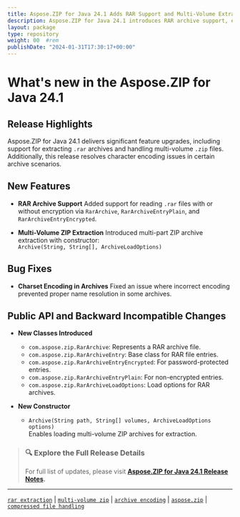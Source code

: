 ```yaml
---
title: Aspose.ZIP for Java 24.1 Adds RAR Support and Multi-Volume Extraction
description: Aspose.ZIP for Java 24.1 introduces RAR archive support, enables multi-volume ZIP extraction, and improves charset encoding handling.
layout: package
type: repository
weight: 00	#rem
publishDate: "2024-01-31T17:30:17+00:00"
---
```


# What's new in the Aspose.ZIP for Java 24.1

## Release Highlights

Aspose.ZIP for Java 24.1 delivers significant feature upgrades, including support for extracting `.rar` archives and handling multi-volume `.zip` files. Additionally, this release resolves character encoding issues in certain archive scenarios.

## New Features

- **RAR Archive Support**
  Added support for reading `.rar` files with or without encryption via `RarArchive`, `RarArchiveEntryPlain`, and `RarArchiveEntryEncrypted`.

- **Multi-Volume ZIP Extraction**
  Introduced multi-part ZIP archive extraction with constructor:  
  `Archive(String, String[], ArchiveLoadOptions)`

## Bug Fixes

- **Charset Encoding in Archives**
  Fixed an issue where incorrect encoding prevented proper name resolution in some archives.

## Public API and Backward Incompatible Changes

- **New Classes Introduced**
  - `com.aspose.zip.RarArchive`: Represents a RAR archive file.
  - `com.aspose.zip.RarArchiveEntry`: Base class for RAR file entries.
  - `com.aspose.zip.RarArchiveEntryEncrypted`: For password-protected entries.
  - `com.aspose.zip.RarArchiveEntryPlain`: For non-encrypted entries.
  - `com.aspose.zip.RarArchiveLoadOptions`: Load options for RAR archives.

- **New Constructor**
  - `Archive(String path, String[] volumes, ArchiveLoadOptions options)`  
    Enables loading multi-volume ZIP archives for extraction.

> ### 🔍 Explore the Full Release Details
>
> For full list of updates, please visit **[Aspose.ZIP for Java 24.1 Release Notes](https://releases.aspose.com/zip/java/release-notes/2024/aspose-zip-for-java-24-1-release-notes/).**

---

[`rar extraction`](https://search.aspose.com/q/rar-extraction.html) | [`multi-volume zip`](https://search.aspose.com/q/multi-volume-zip.html) | [`archive encoding`](https://search.aspose.com/q/archive-encoding.html) | [`aspose.zip`](https://search.aspose.com/q/aspose.zip.html) | [`compressed file handling`](https://search.aspose.com/q/compressed-file-handling.html)
